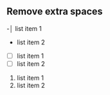 ## Remove extra spaces

-│  list item 1
-  list item 2

-  [ ] list item 1
-  [ ] list item 2

1.  list item 1
2.  list item 2
